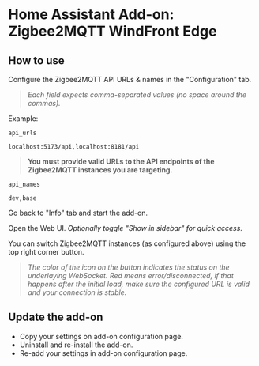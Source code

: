 # Home Assistant Add-on: Zigbee2MQTT WindFront Edge

## How to use

Configure the Zigbee2MQTT API URLs & names in the "Configuration" tab.

> _Each field expects comma-separated values (no space around the commas)._

Example:

`api_urls`
```
localhost:5173/api,localhost:8181/api
```

> **You must provide valid URLs to the API endpoints of the Zigbee2MQTT instances you are targeting.**

`api_names`
```
dev,base
```

Go back to "Info" tab and start the add-on.

Open the Web UI. _Optionally toggle "Show in sidebar" for quick access._

You can switch Zigbee2MQTT instances (as configured above) using the top right corner button.

> _The color of the icon on the button indicates the status on the underlaying WebSocket. Red means error/disconnected, if that happens after the initial load, make sure the configured URL is valid and your connection is stable._

## Update the add-on

- Copy your settings on add-on configuration page.
- Uninstall and re-install the add-on.
- Re-add your settings in add-on configuration page.
